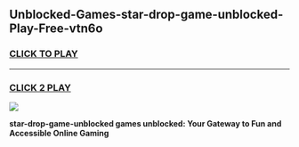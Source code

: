 
## Unblocked-Games-star-drop-game-unblocked-Play-Free-vtn6o
<h3>
<a href="https://premium76.site?title=star-drop-game-unblocked&ref=21A">CLICK TO PLAY</a></h3>
<hr>

<h3>
<a href="https://premium76.site?title=star-drop-game-unblocked&ref=21A">CLICK 2 PLAY</a>
  
</h3>

<a href="https://premium76.site?title=star-drop-game-unblocked&ref=21A"><img src="https://clearcache.store/games.png"></a>


**star-drop-game-unblocked games unblocked: Your Gateway to Fun and Accessible Online Gaming**
